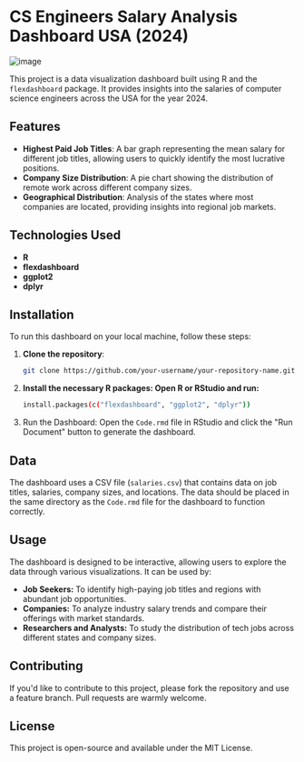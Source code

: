 # CS Engineers Salary Analysis Dashboard USA (2024)

![image](https://github.com/user-attachments/assets/cb61bfe0-5d17-4136-a8ff-4ddf90ae7979)

This project is a data visualization dashboard built using R and the `flexdashboard` package. It provides insights into the salaries of computer science engineers across the USA for the year 2024.


## Features

- **Highest Paid Job Titles**: A bar graph representing the mean salary for different job titles, allowing users to quickly identify the most lucrative positions.
- **Company Size Distribution**: A pie chart showing the distribution of remote work across different company sizes.
- **Geographical Distribution**: Analysis of the states where most companies are located, providing insights into regional job markets.

## Technologies Used

- **R**
- **flexdashboard**
- **ggplot2**
- **dplyr**

## Installation

To run this dashboard on your local machine, follow these steps:

1. **Clone the repository**:
   ```sh
   git clone https://github.com/your-username/your-repository-name.git
2. **Install the necessary R packages: Open R or RStudio and run:**
   ```sh
   install.packages(c("flexdashboard", "ggplot2", "dplyr"))
3. Run the Dashboard: Open the `Code.rmd` file in RStudio and click the "Run Document" button to generate the dashboard.

## Data
The dashboard uses a CSV file (`salaries.csv`) that contains data on job titles, salaries, company sizes, and locations. The data should be placed in the same directory as the `Code.rmd` file for the dashboard to function correctly.

## Usage
The dashboard is designed to be interactive, allowing users to explore the data through various visualizations. It can be used by:

- **Job Seekers:** To identify high-paying job titles and regions with abundant job opportunities.
- **Companies:** To analyze industry salary trends and compare their offerings with market standards.
- **Researchers and Analysts:** To study the distribution of tech jobs across different states and company sizes.
## Contributing
If you'd like to contribute to this project, please fork the repository and use a feature branch. Pull requests are warmly welcome.

## License
This project is open-source and available under the MIT License.

